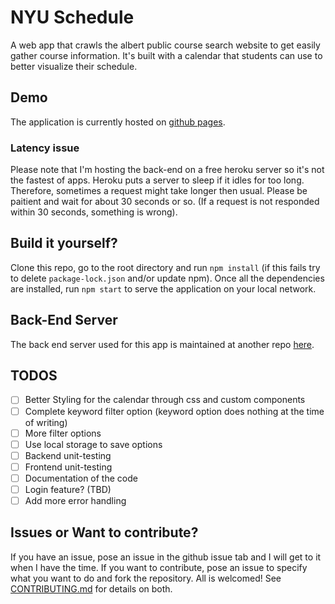 # NYU Schedule
A web app that crawls the albert public course search website to get easily gather course information. It's built with a calendar that students can use to better visualize their schedule.

## Demo
The application is currently hosted on [github pages](https://huntinghound.github.io/nyuschedule/).

### Latency issue
Please note that I'm hosting the back-end on a free heroku server so it's not the fastest of apps. Heroku puts a server to sleep if it idles for too long. Therefore, sometimes a request might take longer then usual. Please be paitient and wait for about 30 seconds or so. (If a request is not responded within 30 seconds, something is wrong).

## Build it yourself?
Clone this repo, go to the root directory and run `npm install` (if this fails try to delete `package-lock.json` and/or update npm). Once all the dependencies are installed, run `npm start` to serve the application on your local network.

## Back-End Server
The back end server used for this app is maintained at another repo [here](https://github.com/HUNTINGHOUND/albertserver).

## TODOS
- [ ] Better Styling for the calendar through css and custom components
- [ ] Complete keyword filter option (keyword option does nothing at the time of writing)
- [ ] More filter options
- [ ] Use local storage to save options
- [ ] Backend unit-testing
- [ ] Frontend unit-testing
- [ ] Documentation of the code
- [ ] Login feature? (TBD)
- [ ] Add more error handling

## Issues or Want to contribute?
If you have an issue, pose an issue in the github issue tab and I will get to it when I have the time. If you want to contribute, pose an issue to specify what you want to do and fork the repository. All is welcomed! See [CONTRIBUTING.md](CONTRIBUTING.md) for details on both.

